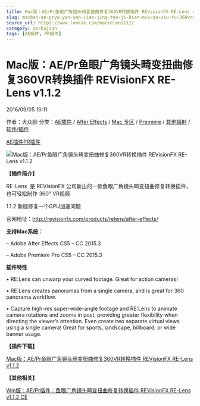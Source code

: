 ```yaml
---
title: Mac版：AE/Pr鱼眼广角镜头畸变扭曲修复360VR转换插件 REVisionFX RE-Lens v1.1.2
slug: macban-ae-pryu-yan-yan-jiao-jing-tou-ji-bian-niu-qu-xiu-fu-360vrzhuan-huan-cha-jian-revisionfx-re-lens-v1-1-2
source_url: https://www.lookae.com/macrelens112/
category: aechajian
tags: [AE插件, PR插件]
---
```

# Mac版：AE/Pr鱼眼广角镜头畸变扭曲修复360VR转换插件 REVisionFX RE-Lens v1.1.2

2016/09/05 16:11

作者：大众脸
分类：[AE插件](https://www.lookae.com/after-effects/aechajian/) / [After Effects](https://www.lookae.com/after-effects/) / [Mac 专区](https://www.lookae.com/mac-osx/) / [Premiere](https://www.lookae.com/qitarjcj/premierezy/) / [其他辐射](https://www.lookae.com/others/) / [软件/插件](https://www.lookae.com/qitarjcj/)

[AE插件](https://www.lookae.com/tag/ae%e6%8f%92%e4%bb%b6/)[PR插件](https://www.lookae.com/tag/pr%e6%8f%92%e4%bb%b6/)

![Mac版：AE/Pr鱼眼广角镜头畸变扭曲修复360VR转换插件 REVisionFX RE-Lens v1.1.2](https://www.lookae.com/wp-content/uploads/2016/08/RE-Lens.jpg "Mac版：AE/Pr鱼眼广角镜头畸变扭曲修复360VR转换插件 REVisionFX RE-Lens v1.1.2-LookAE.com")

**【插件简介】**

RE-Lens  是 REVisionFX 公司新出的一款鱼眼广角镜头畸变扭曲修复转换插件，也可轻松制作 360° VR视频

1.1.2 新版修复一个GPU加速问题

官网地址：http://revisionfx.com/products/relens/after-effects/

**支持Mac系统：**

– Adobe After Effects CS5 – CC 2015.3

– Adobe Premiere Pro CS5 – CC 2015.3

**插件特性**

• RE:Lens can unwarp your curved footage. Great for action cameras!

• RE:Lens creates panoramas from a single camera, and is great for 360 panorama workflow.

• Capture high-res super-wide-angle footage and RE:Lens to animate camera rotations and zooms in post, providing greater flexibility when directing the viewer’s attention. Even create two separate virtual views using a single camera! Great for sports, landscape, billboard, or wide banner usage.

**【插件下载】**

[Mac版：AE/Pr鱼眼广角镜头畸变扭曲修复360VR转换插件 REVisionFX RE-Lens v1.1.2](http://lookae.ctfile.com/fs/9wd156110140)

**【其他相关】**

[Win版：AE/Pr插件：鱼眼广角镜头畸变扭曲修复转换插件 REVisionFX RE-Lens v1.1.2 CE](https://www.lookae.com/re-lens-112/)
